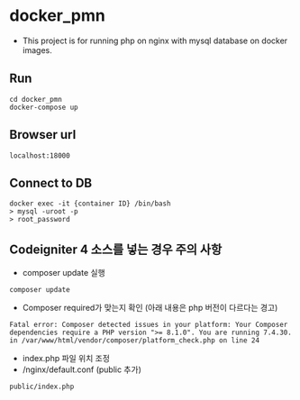# docker_pmn
* This project is for running php on nginx with mysql database on docker images.

## Run
```
cd docker_pmn
docker-compose up
```

## Browser url
```
localhost:18000
````

## Connect to DB
```
docker exec -it {container ID} /bin/bash
> mysql -uroot -p
> root_password
```

## Codeigniter 4 소스를 넣는 경우 주의 사항
* composer update 실행
```
composer update
```
* Composer required가 맞는지 확인 (아래 내용은 php 버전이 다르다는 경고)
```
Fatal error: Composer detected issues in your platform: Your Composer dependencies require a PHP version ">= 8.1.0". You are running 7.4.30. in /var/www/html/vendor/composer/platform_check.php on line 24
```
* index.php 파일 위치 조정
 * /nginx/default.conf (public 추가)
```
public/index.php
```
